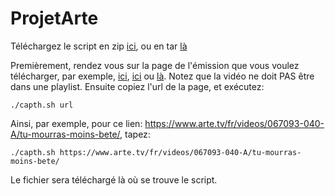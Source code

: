 # ProjetArte

Téléchargez le script en zip [ici](https://drive.google.com/file/d/1pP4-4yxXe_U0-Wo9RrHeJSLjbOxtTWKQ/view?usp=sharing), ou en tar [là](https://drive.google.com/file/d/1wW41UAqC4HQET5T9lWa7bz1JR7XMFUOg/view?usp=sharing)

Premièrement, rendez vous sur la page de l'émission que vous voulez télécharger, par exemple, [ici](https://www.arte.tv/fr/videos/041378-000-A/le-deuxieme-souffle/), [ici](https://www.arte.tv/fr/videos/046969-000-A/sleepy-hollow/) ou [là](https://www.arte.tv/fr/videos/067093-040-A/tu-mourras-moins-bete/).
Notez que la vidéo ne doit PAS être dans une playlist. Ensuite copiez l'url de la page, et exécutez: 

`./capth.sh url`

Ainsi, par exemple, pour ce lien: https://www.arte.tv/fr/videos/067093-040-A/tu-mourras-moins-bete/, tapez:

`./capth.sh https://www.arte.tv/fr/videos/067093-040-A/tu-mourras-moins-bete/`

Le fichier sera téléchargé là où se trouve le script. 


